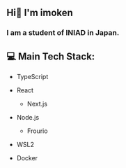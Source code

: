 ## Hi👋 I'm imoken
### I am a student of INIAD in Japan.


## 💻 Main Tech Stack:
- TypeScript

- React
    - Next.js

- Node.js
    - Frourio

- WSL2
- Docker

